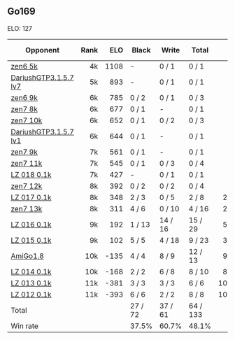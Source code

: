 ## Go169 ##

ELO: 127

Opponent | Rank | ELO | Black | Write | Total | Win rate
---------|-----:|----:|-------|-------|-------|-------:
[zen6 5k](zen6%205k.md) | 4k | 1108 | - | 0 / 1 | 0 / 1 | 0.0%
[DariushGTP3.1.5.7 lv7](DariushGTP3.1.5.7%20lv7.md) | 5k | 893 | - | 0 / 1 | 0 / 1 | 0.0%
[zen6 9k](zen6%209k.md) | 6k | 785 | 0 / 2 | 0 / 1 | 0 / 3 | 0.0%
[zen7 8k](zen7%208k.md) | 6k | 677 | 0 / 1 | - | 0 / 1 | 0.0%
[zen7 10k](zen7%2010k.md) | 6k | 652 | 0 / 1 | 0 / 2 | 0 / 3 | 0.0%
[DariushGTP3.1.5.7 lv1](DariushGTP3.1.5.7%20lv1.md) | 6k | 644 | 0 / 1 | - | 0 / 1 | 0.0%
[zen7 9k](zen7%209k.md) | 7k | 561 | 0 / 1 | - | 0 / 1 | 0.0%
[zen7 11k](zen7%2011k.md) | 7k | 545 | 0 / 1 | 0 / 3 | 0 / 4 | 0.0%
[LZ 018 0.1k](LZ%20018%200.1k.md) | 7k | 427 | - | 0 / 1 | 0 / 1 | 0.0%
[zen7 12k](zen7%2012k.md) | 8k | 392 | 0 / 2 | 0 / 2 | 0 / 4 | 0.0%
[LZ 017 0.1k](LZ%20017%200.1k.md) | 8k | 348 | 2 / 3 | 0 / 5 | 2 / 8 | 25.0%
[zen7 13k](zen7%2013k.md) | 8k | 311 | 4 / 6 | 0 / 10 | 4 / 16 | 25.0%
[LZ 016 0.1k](LZ%20016%200.1k.md) | 9k | 192 | 1 / 13 | 14 / 16 | 15 / 29 | 51.7%
[LZ 015 0.1k](LZ%20015%200.1k.md) | 9k | 102 | 5 / 5 | 4 / 18 | 9 / 23 | 39.1%
[AmiGo1.8](AmiGo1.8.md) | 10k | -135 | 4 / 4 | 8 / 9 | 12 / 13 | 92.3%
[LZ 014 0.1k](LZ%20014%200.1k.md) | 10k | -168 | 2 / 2 | 6 / 8 | 8 / 10 | 80.0%
[LZ 013 0.1k](LZ%20013%200.1k.md) | 11k | -381 | 3 / 3 | 3 / 3 | 6 / 6 | 100.0%
[LZ 012 0.1k](LZ%20012%200.1k.md) | 11k | -393 | 6 / 6 | 2 / 2 | 8 / 8 | 100.0%
Total | | | 27 / 72 | 37 / 61 | 64 / 133 | 
Win rate| | | 37.5% | 60.7% | 48.1% | 
